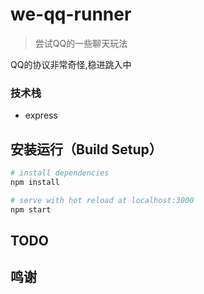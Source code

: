 # we-qq-runner

> 尝试QQ的一些聊天玩法

QQ的协议非常奇怪,稳进跳入中

### 技术栈
- express

## 安装运行（Build Setup）

``` bash
# install dependencies
npm install

# serve with hot reload at localhost:3000
npm start
```

## TODO

## 鸣谢

 
